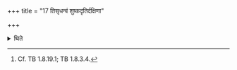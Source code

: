+++
title = "17 तिसृधन्वं शुष्कदृतिर्दक्षिणा"

+++

<details><summary>थिते</summary>

17. The sacrificial gift (for this offering should be) a bow with three arrows and dry leather bag.[^1]  

[^1]: Cf. TB 1.8.19.1; TB 1.8.3.4.  
</details>
